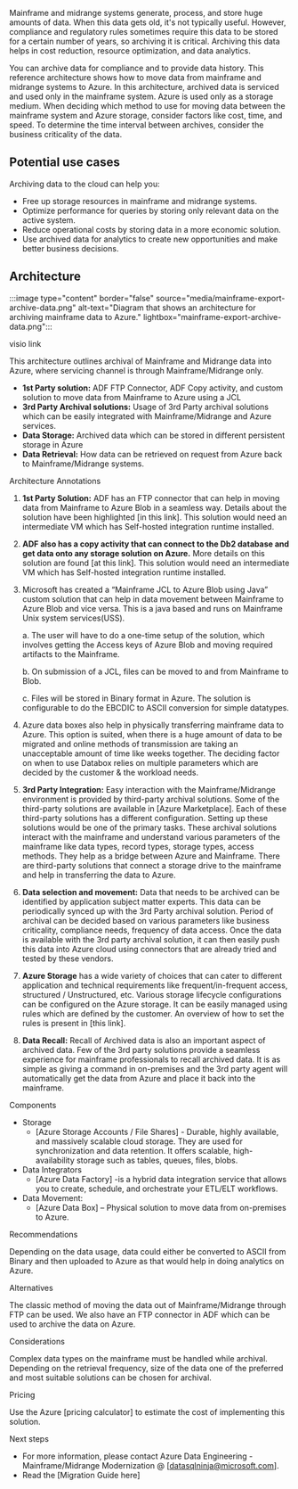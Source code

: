 Mainframe and midrange systems generate, process, and store huge amounts of data. When this data gets old, it's not typically useful. However, compliance and regulatory rules sometimes require this data to be stored for a certain number of years, so archiving it is critical. Archiving this data helps in cost reduction, resource optimization, and data analytics.

You can archive data for compliance and to provide data history. This reference architecture shows how to move data from mainframe and midrange systems to Azure. In this architecture, archived data is serviced and used only in the mainframe system. Azure is used only as a storage medium. When deciding which method to use for moving data between the mainframe system and Azure storage, consider factors like cost, time, and speed. To determine the time interval between archives, consider the business criticality of the data.

## Potential use cases

Archiving data to the cloud can help you: 
- Free up storage resources in mainframe and midrange systems. 
- Optimize performance for queries by storing only relevant data on the active system. 
- Reduce operational costs by storing data in a more economic solution.
- Use archived data for analytics to create new opportunities and make better business decisions.

## Architecture 

:::image type="content" border="false" source="media/mainframe-export-archive-data.png" alt-text="Diagram that shows an architecture for archiving mainframe data to Azure." lightbox="mainframe-export-archive-data.png"::: 

visio link  


This architecture outlines archival of Mainframe and Midrange data into Azure, where servicing channel is through  Mainframe/Midrange only. 
- **1st Party solution:** ADF FTP Connector, ADF Copy activity, and custom solution to move data from Mainframe to Azure using a JCL
- **3rd Party Archival solutions:** Usage of 3rd Party archival solutions which can be easily integrated with Mainframe/Midrange and Azure services. 
- **Data Storage:** Archived data which can be stored in different persistent storage in Azure
- **Data Retrieval:**  How data can be retrieved on request from Azure back to Mainframe/Midrange systems.

Architecture Annotations

1. **1st Party Solution:** ADF has an FTP connector that can help in moving data from Mainframe to Azure Blob in a seamless way. Details about the solution have been highlighted [in this link]. This solution would need an intermediate VM which has Self-hosted integration runtime installed. 
2.	**ADF also has a copy activity that can connect to the Db2 database and get data onto any storage solution on Azure.** More details on this solution are found [at this link]. This solution would need an intermediate VM which has Self-hosted integration runtime installed. 
3. Microsoft has created a “Mainframe JCL to Azure Blob using Java” custom solution that can help in data movement between Mainframe to Azure Blob and vice versa. This is a java based and runs on Mainframe Unix system services(USS).    

    a. The user will have to do a one-time setup of the solution, which involves getting the Access keys of Azure Blob and moving required artifacts to the Mainframe. 

    b. On submission of a JCL, files can be moved to and from Mainframe to Blob. 

    c. Files will be stored in Binary format in Azure. The solution is configurable to do the EBCDIC to ASCII conversion for simple datatypes. 
4.	Azure data boxes also help in physically transferring mainframe data to Azure. This option is suited, when there is a huge amount of data to be migrated and online methods of transmission are taking an unacceptable amount of time like weeks together. The deciding factor on when to use Databox relies on multiple parameters which are decided by the customer & the workload needs. 
5.	**3rd Party Integration:** Easy interaction with the Mainframe/Midrange environment is provided by third-party archival solutions. Some of the third-party solutions are available in [Azure Marketplace].  Each of these third-party solutions has a different configuration. Setting up these solutions would be one of the primary tasks. These archival solutions interact with the mainframe and understand various parameters of the mainframe like data types, record types, storage types, access methods. They help as a bridge between Azure and Mainframe. There are third-party solutions that connect a storage drive to the mainframe and help in transferring the data to Azure. 
6.	**Data selection and movement:** Data that needs to be archived can be identified by application subject matter experts. This data can be periodically synced up with the 3rd Party archival solution. Period of archival can be decided based on various parameters like business criticality, compliance needs, frequency of data access.  Once the data is available with the 3rd party archival solution, it can then easily push this data into Azure cloud using connectors that are already tried and tested by these vendors. 
7.	 **Azure Storage** has a wide variety of choices that can cater to different application and technical requirements like frequent/in-frequent access, structured / Unstructured, etc.  Various storage lifecycle configurations can be configured on the Azure storage. It can be easily managed using rules which are defined by the customer. An overview of how to set the rules is present in [this link].
8.	**Data Recall:** Recall of Archived data is also an important aspect of archived data. Few of the 3rd party solutions provide a seamless experience for mainframe professionals to recall archived data. It is as simple as giving a command in on-premises and the 3rd party agent will automatically get the data from Azure and place it back into the mainframe. 

Components

- Storage
   - [Azure Storage Accounts / File Shares] - Durable, highly available, and massively scalable cloud storage. They are used for synchronization and data retention. It offers scalable, high-availability storage such as tables, queues, files, blobs.
- Data Integrators 
   - [Azure Data Factory] -is a hybrid data integration service that allows you to create, schedule, and orchestrate your ETL/ELT workflows. 
- Data Movement:
   - [Azure Data Box] – Physical solution to move data from on-premises to Azure.

Recommendations

Depending on the data usage, data could either be converted to ASCII from Binary and then uploaded to Azure as that would help in doing analytics on Azure. 

Alternatives

The classic method of moving the data out of Mainframe/Midrange through FTP can be used. We also have an FTP connector in ADF which can be used to archive the data on Azure. 

Considerations

Complex data types on the mainframe must be handled while archival. Depending on the retrieval frequency, size of the data one of the preferred and most suitable solutions can be chosen for archival.

Pricing

Use the Azure [pricing calculator] to estimate the cost of implementing this solution.

Next steps
- For more information, please contact Azure Data Engineering - Mainframe/Midrange Modernization @ [datasqlninja@microsoft.com].
- Read the [Migration Guide here]
